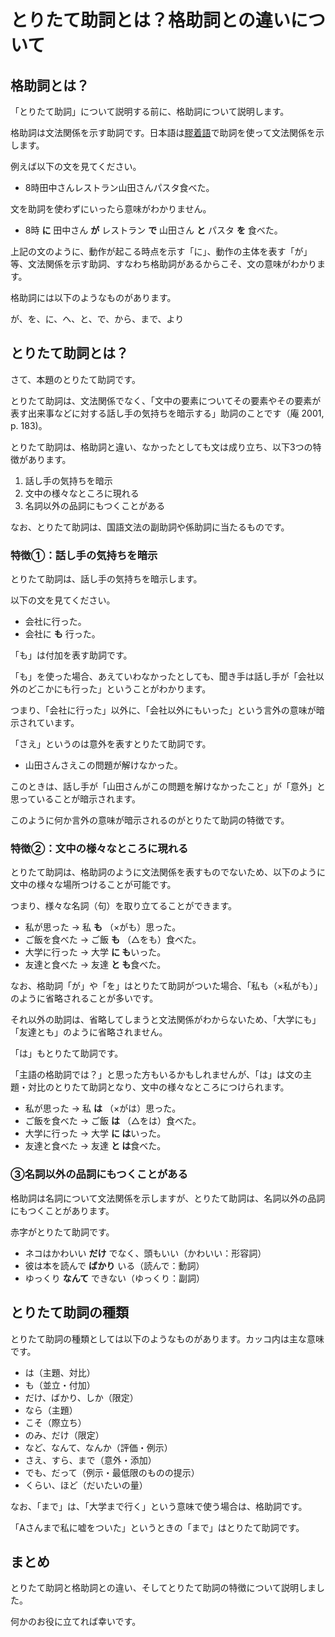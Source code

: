 # とりたて助詞とは？格助詞との違いについて

## 格助詞とは？

「とりたて助詞」について説明する前に、格助詞について説明します。

格助詞は文法関係を示す助詞です。日本語は[膠着語](https://www.nihongo-appliedlinguistics.net/wp/archives/5291)で助詞を使って文法関係を示します。

例えば以下の文を見てください。

* 8時田中さんレストラン山田さんパスタ食べた。

文を助詞を使わずにいったら意味がわかりません。

* 8時 **に** 田中さん **が** レストラン **で** 山田さん **と** パスタ **を** 食べた。

上記の文のように、動作が起こる時点を示す「に」、動作の主体を表す「が」等、文法関係を示す助詞、すなわち格助詞があるからこそ、文の意味がわかります。

格助詞には以下のようなものがあります。

が、を、に、へ、と、で、から、まで、より

## とりたて助詞とは？

さて、本題のとりたて助詞です。

とりたて助詞は、文法関係でなく、「文中の要素についてその要素やその要素が表す出来事などに対する話し手の気持ちを暗示する」助詞のことです（庵 2001, p.
183)。

とりたて助詞は、格助詞と違い、なかったとしても文は成り立ち、以下3つの特徴があります。

1. 話し手の気持ちを暗示
2. 文中の様々なところに現れる
3. 名詞以外の品詞にもつくことがある

なお、とりたて助詞は、国語文法の副助詞や係助詞に当たるものです。

### 特徴①：話し手の気持ちを暗示

とりたて助詞は、話し手の気持ちを暗示します。

以下の文を見てください。

* 会社に行った。
* 会社に **も** 行った。

「も」は付加を表す助詞です。

「も」を使った場合、あえていわなかったとしても、聞き手は話し手が「会社以外のどこかにも行った」ということがわかります。

つまり、「会社に行った」以外に、「会社以外にもいった」という言外の意味が暗示されています。

「さえ」というのは意外を表すとりたて助詞です。

* 山田さんさえこの問題が解けなかった。

このときは、話し手が「山田さんがこの問題を解けなかったこと」が「意外」と思っていることが暗示されます。

このように何か言外の意味が暗示されるのがとりたて助詞の特徴です。

### 特徴②：文中の様々なところに現れる

とりたて助詞は、格助詞のように文法関係を表すものでないため、以下のように文中の様々な場所つけることが可能です。

つまり、様々な名詞（句）を取り立てることができます。

* 私が思った → 私 **も** （×がも）思った。
* ご飯を食べた → ご飯 **も** （△をも）食べた。
* 大学に行った → 大学 **に も**いった。
* 友達と食べた → 友達 **と も**食べた。

なお、格助詞「が」や「を」はとりたて助詞がついた場合、「私も（×私がも）」のように省略されることが多いです。

それ以外の助詞は、省略してしまうと文法関係がわからないため、「大学にも」「友達とも」のように省略されません。

「は」もとりたて助詞です。

「主語の格助詞では？」と思った方もいるかもしれませんが、「は」は文の主題・対比のとりたて助詞となり、文中の様々なところにつけられます。

* 私が思った → 私 **は** （×がは）思った。
* ご飯を食べた → ご飯 **は** （△をは）食べた。
* 大学に行った → 大学 **に は**いった。
* 友達と食べた → 友達 **と は**食べた。

### ③名詞以外の品詞にもつくことがある

格助詞は名詞について文法関係を示しますが、とりたて助詞は、名詞以外の品詞にもつくことがあります。

赤字がとりたて助詞です。

* ネコはかわいい **だけ** でなく、頭もいい（かわいい：形容詞）
* 彼は本を読んで **ばかり** いる（読んで：動詞）
* ゆっくり **なんて** できない（ゆっくり：副詞）

## とりたて助詞の種類

とりたて助詞の種類としては以下のようなものがあります。カッコ内は主な意味です。

* は（主題、対比）
* も（並立・付加）
* だけ、ばかり、しか（限定）
* なら（主題）
* こそ（際立ち）
* のみ、だけ（限定）
* など、なんて、なんか（評価・例示）
* さえ、すら、まで（意外・添加）
* でも、だって（例示・最低限のものの提示）
* くらい、ほど（だいたいの量）

なお、「まで」は、「大学まで行く」という意味で使う場合は、格助詞です。

「Aさんまで私に嘘をついた」というときの「まで」はとりたて助詞です。

## まとめ

とりたて助詞と格助詞との違い、そしてとりたて助詞の特徴について説明しました。

何かのお役に立てれば幸いです。
